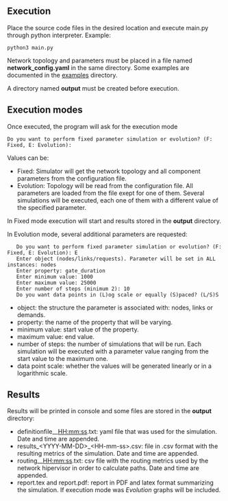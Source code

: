 Execution
----------
Place the source code files in the desired location and execute main.py through python interpreter.
Example:
```shell
python3 main.py
```

Network topology and parameters must be placed in a file named **network_config.yaml** in the same directory. Some examples are documented in the [examples](../examples/) directory.

A directory named **output** must be created before execution.

Execution modes
----------------
Once executed, the program will ask for the execution mode
```shell
Do you want to perform fixed parameter simulation or evolution? (F: Fixed, E: Evolution):
```

Values can be:
- Fixed: Simulator will get the network topology and all component parameters from the configuration file.
- Evolution: Topology will be read from the configuration file. All parameters are loaded from the file exept for one of them. Several simulations will be executed, each one of them with a different value of the specified parameter.

In Fixed mode execution will start and results stored in the **output** directory.

In Evolution mode, several additional parameters are requested:
```shell
   Do you want to perform fixed parameter simulation or evolution? (F: Fixed, E: Evolution): E
   Enter object (nodes/links/requests). Parameter will be set in ALL instances: nodes
   Enter property: gate_duration
   Enter minimum value: 1000
   Enter maximum value: 25000
   Enter number of steps (minimum 2): 10
   Do you want data points in (L)og scale or equally (S)paced? (L/S)S
``` 

- object: the structure the parameter is associated with: nodes, links or demands.
- property: the name of the property that will be varying.
- minimum value: start value of the property.
- maximum value: end value.
- number of steps: the number of simulations that will be run. Each simulation will be executed with a parameter value ranging from the start value to the maximum one.
- data point scale: whether the values will be generated linearly or in a logarithmic scale.

Results
---------------
Results will be printed in console and some files are stored in the **output** directory:
- definitionfile_<YYYY-MM-DD>_<HH:mm:ss>.txt: yaml file that was used for the simulation. Date and time are appended.
- results\_\<YYYY-MM-DD\>_\<HH-mm-ss\>.csv: file in .csv format with the resulting metrics of the simulation. Date and time are appended.
- routing_<YYYY-MM-DD>_<HH:mm:ss>.txt: csv file with the routing metrics used by the network hipervisor in order to calculate paths. Date and time are appended.
- report.tex and report.pdf: report in PDF and latex format summarizing the simulation. If execution mode was *Evolution* graphs will be included.

